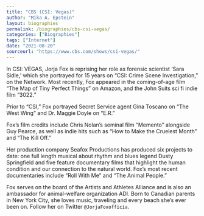 ```yaml
---
title: "CBS (CSI: Vegas)"
author: "Mika A. Epstein"
layout: biographies
permalink: /biographies/cbs-csi-vegas/
categories: ["Biographies"]
tags: ["Internet"]
date: "2021-08-20"
sourceurl: "https://www.cbs.com/shows/csi-vegas/"
---
```


In CSI: VEGAS, Jorja Fox is reprising her role as forensic scientist ‘Sara Sidle,’ which she portrayed for 15 years on “CSI: Crime Scene Investigation,” on the Network. Most recently, Fox appeared in the coming-of-age film “The Map of Tiny Perfect Things” on Amazon, and the John Suits sci fi indie film “3022.”

Prior to “CSI,” Fox portrayed Secret Service agent Gina Toscano on “The West Wing” and Dr. Maggie Doyle on “E.R.”

Fox’s film credits include Chris Nolan’s seminal film “Memento” alongside Guy Pearce, as well as indie hits such as “How to Make the Cruelest Month” and “The Kill Off.”

Her production company Seafox Productions has produced six projects to date: one full length musical about rhythm and blues legend Dusty Springfield and five feature documentary films that highlight the human condition and our connection to the natural world. Fox’s most recent documentaries include “Roll With Me” and “The Animal People.”

Fox serves on the board of the Artists and Athletes Alliance and is also an ambassador for animal-welfare organization ADI. Born to Canadian parents in New York City, she loves music, traveling and every beach she’s ever been on. Follow her on Twitter `@JorjaFoxofficia`.
